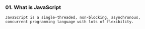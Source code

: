 ### 01. What is JavaScript

```
JavaScript is a single-threaded, non-blocking, asynchronous, concurrent programming language with lots of flexibility.

```

